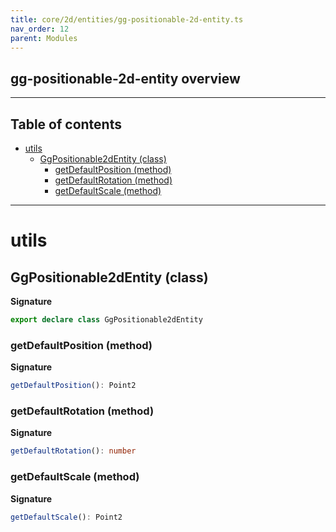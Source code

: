 ```yaml
---
title: core/2d/entities/gg-positionable-2d-entity.ts
nav_order: 12
parent: Modules
---
```


## gg-positionable-2d-entity overview

---

<h2 class="text-delta">Table of contents</h2>

- [utils](#utils)
  - [GgPositionable2dEntity (class)](#ggpositionable2dentity-class)
    - [getDefaultPosition (method)](#getdefaultposition-method)
    - [getDefaultRotation (method)](#getdefaultrotation-method)
    - [getDefaultScale (method)](#getdefaultscale-method)

---

# utils

## GgPositionable2dEntity (class)

**Signature**

```ts
export declare class GgPositionable2dEntity
```

### getDefaultPosition (method)

**Signature**

```ts
getDefaultPosition(): Point2
```

### getDefaultRotation (method)

**Signature**

```ts
getDefaultRotation(): number
```

### getDefaultScale (method)

**Signature**

```ts
getDefaultScale(): Point2
```

